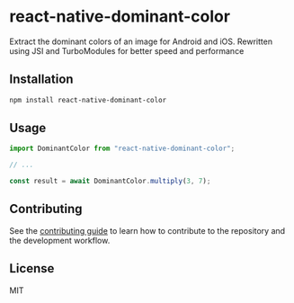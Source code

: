 # react-native-dominant-color

Extract the dominant colors of an image for Android and iOS. Rewritten using JSI and TurboModules for better speed and performance

## Installation

```sh
npm install react-native-dominant-color
```

## Usage

```js
import DominantColor from "react-native-dominant-color";

// ...

const result = await DominantColor.multiply(3, 7);
```

## Contributing

See the [contributing guide](CONTRIBUTING.md) to learn how to contribute to the repository and the development workflow.

## License

MIT
